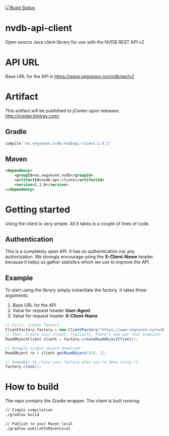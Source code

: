 [![Build Status](https://travis-ci.org/nvdb-vegdata/nvdb-api-client.svg?branch=master)](https://travis-ci.org/nvdb-vegdata/nvdb-api-client)

# nvdb-api-client
Open source Java client library for use with the NVDB REST API v2

# API URL
Base URL for the API is https://www.vegvesen.no/nvdb/api/v2

# Artifact
This artifact will be published to _jCenter_ upon releases: http://jcenter.bintray.com/

## Gradle
```gradle
compile "no.vegvesen.nvdb:nvdbapi-client:1.0.1"
```

## Maven
```xml
<dependency>
    <groupId>no.vegvesen.nvdb</groupId>
    <artifactId>nvdb-api-client</artifactId>
    <version>1.1.0</version>
</dependency>
```

# Getting started
Using the client is very simple. All it takes is a couple of lines of code.

## Authentication
This is a completely open API. It has no authentication nor any authorization. We strongly encourage using the **X-Client-Name** header because it helps us gather statistics which we use to improve the API.

## Example
To start using the library simply instantiate the factory. It takes three arguments:
1. Base URL for the API
2. Value for request header **User-Agent**
3. Value for request header **X-Client-Name**

```java
// First, create factory
ClientFactory factory = new ClientFactory("https://www.vegvesen.no/nvdb/api/v2", "nvdbapi-client", "ACME");
// Then, create your client. Typically, there's one per root endpoint
RoadObjectClient client = factory.createRoadObjectClient();

// Example single object download
RoadObject ro = client.getRoadObject(534, 1);

// Remember to close your factory when you're done using it
factory.close();
```
# How to build 
The repo contains the Gradle wrapper. The client is built running:
```bash
// Simple compilation 
./gradlew build

// Publish to your Maven local
./gradlew publishToMavenLocal
```
